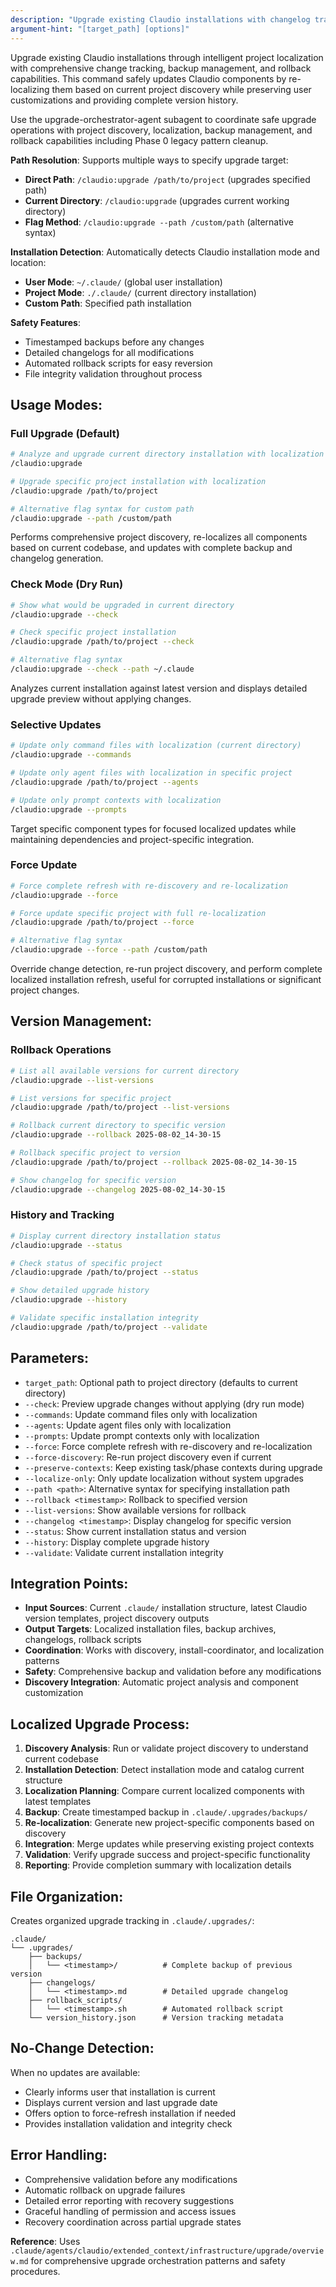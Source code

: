 ```yaml
---
description: "Upgrade existing Claudio installations with changelog tracking and rollback support"
argument-hint: "[target_path] [options]"
---
```


Upgrade existing Claudio installations through intelligent project localization with comprehensive change tracking, backup management, and rollback capabilities. This command safely updates Claudio components by re-localizing them based on current project discovery while preserving user customizations and providing complete version history.

Use the upgrade-orchestrator-agent subagent to coordinate safe upgrade operations with project discovery, localization, backup management, and rollback capabilities including Phase 0 legacy pattern cleanup.

**Path Resolution**: Supports multiple ways to specify upgrade target:
- **Direct Path**: `/claudio:upgrade /path/to/project` (upgrades specified path)
- **Current Directory**: `/claudio:upgrade` (upgrades current working directory)
- **Flag Method**: `/claudio:upgrade --path /custom/path` (alternative syntax)

**Installation Detection**: Automatically detects Claudio installation mode and location:
- **User Mode**: `~/.claude/` (global user installation)
- **Project Mode**: `./.claude/` (current directory installation)  
- **Custom Path**: Specified path installation

**Safety Features**: 
- Timestamped backups before any changes
- Detailed changelogs for all modifications
- Automated rollback scripts for easy reversion
- File integrity validation throughout process

## Usage Modes:

### Full Upgrade (Default)
```bash
# Analyze and upgrade current directory installation with localization
/claudio:upgrade

# Upgrade specific project installation with localization
/claudio:upgrade /path/to/project

# Alternative flag syntax for custom path
/claudio:upgrade --path /custom/path
```
Performs comprehensive project discovery, re-localizes all components based on current codebase, and updates with complete backup and changelog generation.

### Check Mode (Dry Run)
```bash
# Show what would be upgraded in current directory
/claudio:upgrade --check

# Check specific project installation
/claudio:upgrade /path/to/project --check

# Alternative flag syntax
/claudio:upgrade --check --path ~/.claude
```
Analyzes current installation against latest version and displays detailed upgrade preview without applying changes.

### Selective Updates
```bash
# Update only command files with localization (current directory)
/claudio:upgrade --commands

# Update only agent files with localization in specific project
/claudio:upgrade /path/to/project --agents

# Update only prompt contexts with localization
/claudio:upgrade --prompts
```
Target specific component types for focused localized updates while maintaining dependencies and project-specific integration.

### Force Update
```bash
# Force complete refresh with re-discovery and re-localization
/claudio:upgrade --force

# Force update specific project with full re-localization
/claudio:upgrade /path/to/project --force

# Alternative flag syntax
/claudio:upgrade --force --path /custom/path
```
Override change detection, re-run project discovery, and perform complete localized installation refresh, useful for corrupted installations or significant project changes.

## Version Management:

### Rollback Operations
```bash
# List all available versions for current directory
/claudio:upgrade --list-versions

# List versions for specific project
/claudio:upgrade /path/to/project --list-versions

# Rollback current directory to specific version
/claudio:upgrade --rollback 2025-08-02_14-30-15

# Rollback specific project to version
/claudio:upgrade /path/to/project --rollback 2025-08-02_14-30-15

# Show changelog for specific version
/claudio:upgrade --changelog 2025-08-02_14-30-15
```

### History and Tracking
```bash
# Display current directory installation status
/claudio:upgrade --status

# Check status of specific project
/claudio:upgrade /path/to/project --status

# Show detailed upgrade history
/claudio:upgrade --history

# Validate specific installation integrity
/claudio:upgrade /path/to/project --validate
```

## Parameters:
- `target_path`: Optional path to project directory (defaults to current directory)
- `--check`: Preview upgrade changes without applying (dry run mode)
- `--commands`: Update command files only with localization
- `--agents`: Update agent files only with localization
- `--prompts`: Update prompt contexts only with localization
- `--force`: Force complete refresh with re-discovery and re-localization
- `--force-discovery`: Re-run project discovery even if current
- `--preserve-contexts`: Keep existing task/phase contexts during upgrade
- `--localize-only`: Only update localization without system upgrades
- `--path <path>`: Alternative syntax for specifying installation path
- `--rollback <timestamp>`: Rollback to specified version
- `--list-versions`: Show available versions for rollback
- `--changelog <timestamp>`: Display changelog for specific version
- `--status`: Show current installation status and version
- `--history`: Display complete upgrade history
- `--validate`: Validate current installation integrity

## Integration Points:
- **Input Sources**: Current `.claude/` installation structure, latest Claudio version templates, project discovery outputs
- **Output Targets**: Localized installation files, backup archives, changelogs, rollback scripts
- **Coordination**: Works with discovery, install-coordinator, and localization patterns
- **Safety**: Comprehensive backup and validation before any modifications
- **Discovery Integration**: Automatic project analysis and component customization

## Localized Upgrade Process:
1. **Discovery Analysis**: Run or validate project discovery to understand current codebase
2. **Installation Detection**: Detect installation mode and catalog current structure
3. **Localization Planning**: Compare current localized components with latest templates
4. **Backup**: Create timestamped backup in `.claude/.upgrades/backups/`
5. **Re-localization**: Generate new project-specific components based on discovery
6. **Integration**: Merge updates while preserving existing project contexts
7. **Validation**: Verify upgrade success and project-specific functionality
8. **Reporting**: Provide completion summary with localization details

## File Organization:
Creates organized upgrade tracking in `.claude/.upgrades/`:
```
.claude/
└── .upgrades/
    ├── backups/
    │   └── <timestamp>/          # Complete backup of previous version
    ├── changelogs/
    │   └── <timestamp>.md        # Detailed upgrade changelog
    ├── rollback_scripts/
    │   └── <timestamp>.sh        # Automated rollback script
    └── version_history.json      # Version tracking metadata
```

## No-Change Detection:
When no updates are available:
- Clearly informs user that installation is current
- Displays current version and last upgrade date
- Offers option to force-refresh installation if needed
- Provides installation validation and integrity check

## Error Handling:
- Comprehensive validation before any modifications
- Automatic rollback on upgrade failures
- Detailed error reporting with recovery suggestions
- Graceful handling of permission and access issues
- Recovery coordination across partial upgrade states

**Reference**: Uses `.claude/agents/claudio/extended_context/infrastructure/upgrade/overview.md` for comprehensive upgrade orchestration patterns and safety procedures.